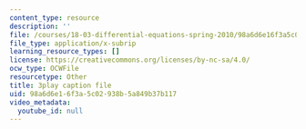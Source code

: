 ```yaml
---
content_type: resource
description: ''
file: /courses/18-03-differential-equations-spring-2010/98a6d6e16f3a5c02938b5a849b37b117_z-meBrqcy_I.vtt
file_type: application/x-subrip
learning_resource_types: []
license: https://creativecommons.org/licenses/by-nc-sa/4.0/
ocw_type: OCWFile
resourcetype: Other
title: 3play caption file
uid: 98a6d6e1-6f3a-5c02-938b-5a849b37b117
video_metadata:
  youtube_id: null
---
```

